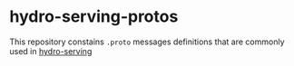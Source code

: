 # hydro-serving-protos
This repository constains `.proto` messages definitions that are commonly used in [hydro-serving](https://github.com/Hydrospheredata/hydro-serving)